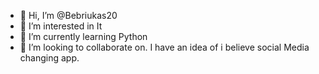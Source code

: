 - 👋 Hi, I’m @Bebriukas20
- 👀 I’m interested in It
- 🌱 I’m currently learning Python
- 💞️ I’m looking to collaborate on. I have an idea of i believe social Media changing app.



